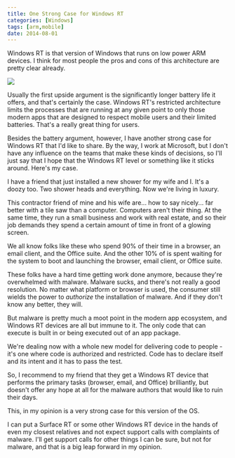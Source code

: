 ```yaml
---
title: One Strong Case for Windows RT
categories: [Windows]
tags: [arm,mobile]
date: 2014-08-01
---
```


Windows RT is that version of Windows that runs on low power ARM devices. I think for most people the pros and cons of this architecture are pretty clear already.

![](/files/caseforrt_01.jpg)

Usually the first upside argument is the significantly longer battery life it offers, and that's certainly the case. Windows RT's restricted architecture limits the processes that are running at any given point to only those modern apps that are designed to respect mobile users and their limited batteries. That's a really great thing for users.

Besides the battery argument, however, I have another strong case for Windows RT that I'd like to share. By the way, I work at Microsoft, but I don't have any influence on the teams that make these kinds of decisions, so I'll just say that I hope that the Windows RT level or something like it sticks around. Here's my case.

I have a friend that just installed a new shower for my wife and I. It's a doozy too. Two shower heads and everything. Now we're living in luxury.

This contractor friend of mine and his wife are... how to say nicely... far better with a tile saw than a computer. Computers aren't their thing. At the same time, they run a small business and work with real estate, and so their job demands they spend a certain amount of time in front of a glowing screen.

We all know folks like these who spend 90% of their time in a browser, an email client, and the Office suite. And the other 10% of is spent waiting for the system to boot and launching the browser, email client, or Office suite.

These folks have a hard time getting work done anymore, because they're overwhelmed with malware. Malware sucks, and there's not really a good resolution. No matter what platform or browser is used, the consumer still wields the power to _authorize_ the installation of malware. And if they don't know any better, they will.

But malware is pretty much a moot point in the modern app ecosystem, and Windows RT devices are all but immune to it. The only code that can execute is built in or being executed out of an app package.

We're dealing now with a whole new model for delivering code to people - it's one where code is authorized and restricted. Code has to declare itself and its intent and it has to pass the test.

So, I recommend to my friend that they get a Windows RT device that performs the primary tasks (browser, email, and Office) brilliantly, but doesn't offer any hope at all for the malware authors that would like to ruin their days.

This, in my opinion is a very strong case for this version of the OS.

I can put a Surface RT or some other Windows RT device in the hands of even my closest relatives and not expect support calls with complaints of malware. I'll get support calls for other things I can be sure, but not for malware, and that is a big leap forward in my opinion.